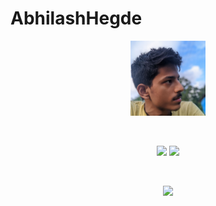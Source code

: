# AbhilashHegde

<p align="center">
<img src="photo_2021-09-06_12-30-11.jpg" alt="image" width="120"/><br>
</p> <br>
<p align="center">
<img src="https://github-readme-stats.vercel.app/api?username=abhi16180&theme=dark" height="230">
  <img src="https://github-readme-stats.vercel.app/api/top-langs/?username=abhi16180&hide=Makefile&theme=dark"  height="230">
</p>

<br>
<p align="center">
<img src="https://activity-graph.herokuapp.com/graph?username=abhi16180&theme=react-dark">
</p> <br>





